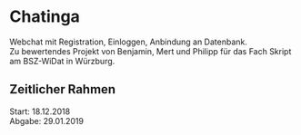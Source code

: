 # Chatinga
Webchat mit Registration, Einloggen, Anbindung an Datenbank.  
Zu bewertendes Projekt von Benjamin, Mert und Philipp für das Fach Skript am BSZ-WiDat in Würzburg.

## Zeitlicher Rahmen
Start: 18.12.2018  
Abgabe: 29.01.2019
